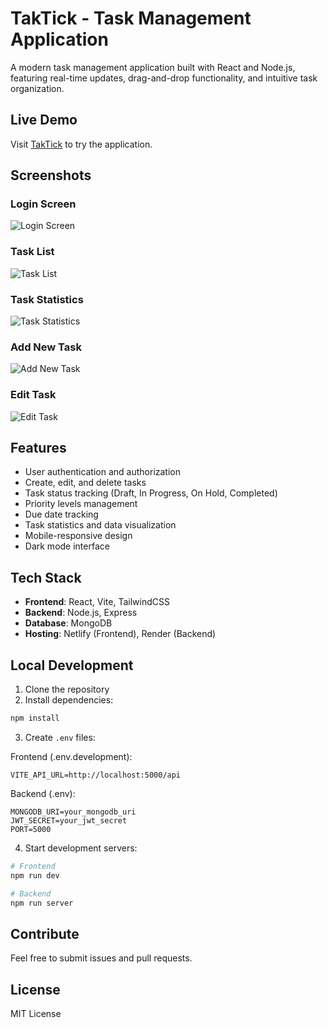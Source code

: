 # TakTick - Task Management Application

A modern task management application built with React and Node.js, featuring real-time updates, drag-and-drop functionality, and intuitive task organization.

## Live Demo

Visit [TakTick](https://taktick.netlify.app/) to try the application.

## Screenshots

### Login Screen
![Login Screen](./screenshots/login_screen.png)

### Task List
![Task List](./screenshots/task_list.png)

### Task Statistics
![Task Statistics](./screenshots/task_statistics.png)

### Add New Task
![Add New Task](./screenshots/add_new_task.png)

### Edit Task
![Edit Task](./screenshots/edit_task.png)

## Features

- User authentication and authorization
- Create, edit, and delete tasks
- Task status tracking (Draft, In Progress, On Hold, Completed)
- Priority levels management
- Due date tracking
- Task statistics and data visualization
- Mobile-responsive design
- Dark mode interface

## Tech Stack

- **Frontend**: React, Vite, TailwindCSS
- **Backend**: Node.js, Express
- **Database**: MongoDB
- **Hosting**: Netlify (Frontend), Render (Backend)

## Local Development

1. Clone the repository
2. Install dependencies:
```bash
npm install
```

3. Create `.env` files:

Frontend (.env.development):
```
VITE_API_URL=http://localhost:5000/api
```

Backend (.env):
```
MONGODB_URI=your_mongodb_uri
JWT_SECRET=your_jwt_secret
PORT=5000
```

4. Start development servers:
```bash
# Frontend
npm run dev

# Backend
npm run server
```

## Contribute

Feel free to submit issues and pull requests.

## License

MIT License
